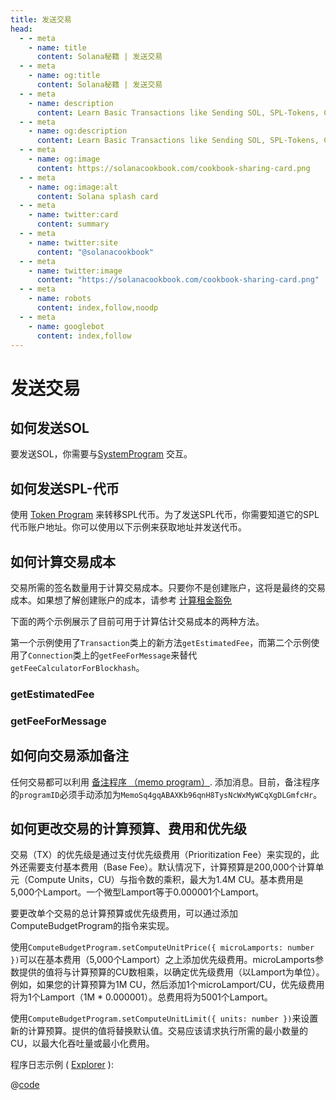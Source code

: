 ```yaml
---
title: 发送交易
head:
  - - meta
    - name: title
      content: Solana秘籍 | 发送交易
  - - meta
    - name: og:title
      content: Solana秘籍 | 发送交易
  - - meta
    - name: description
      content: Learn Basic Transactions like Sending SOL, SPL-Tokens, Calculating Transaction Cost, and more references for Building on Solana at The Solana cookbook.
  - - meta
    - name: og:description
      content: Learn Basic Transactions like Sending SOL, SPL-Tokens, Calculating Transaction Cost, and more references for Building on Solana at The Solana cookbook.
  - - meta
    - name: og:image
      content: https://solanacookbook.com/cookbook-sharing-card.png
  - - meta
    - name: og:image:alt
      content: Solana splash card
  - - meta
    - name: twitter:card
      content: summary
  - - meta
    - name: twitter:site
      content: "@solanacookbook"
  - - meta
    - name: twitter:image
      content: "https://solanacookbook.com/cookbook-sharing-card.png"
  - - meta
    - name: robots
      content: index,follow,noodp
  - - meta
    - name: googlebot
      content: index,follow
---
```


# 发送交易

## 如何发送SOL

要发送SOL，你需要与[SystemProgram][1] 交互。

<SolanaCodeGroup>
  <SolanaCodeGroupItem title="TS" active>

  <template v-slot:default>

@[code](@/code/basic-transactions/sending-sol/sending-sol.en.ts)

  </template>

  <template v-slot:preview>

@[code](@/code/basic-transactions/sending-sol/sending-sol.preview.en.ts)

  </template>

  </SolanaCodeGroupItem>
  <SolanaCodeGroupItem title="Python">
  <template v-slot:default>

@[code](@/code/basic-transactions/sending-sol/sending-sol.en.py)

  </template>

  <template v-slot:preview>

@[code](@/code/basic-transactions/sending-sol/sending-sol.preview.en.py)

  </template>
  </SolanaCodeGroupItem>
  <SolanaCodeGroupItem title="Wallet-Adapter">
  <template v-slot:default>

@[code](@/code/basic-transactions/sending-sol/sending-sol.adapter.en.tsx)

  </template>

  <template v-slot:preview>

@[code](@/code/basic-transactions/sending-sol/sending-sol.adapter.preview.en.tsx)

  </template>
  </SolanaCodeGroupItem>
   <SolanaCodeGroupItem title="Rust" active>
  <template v-slot:default>

@[code](@/code/basic-transactions/sending-sol/sending-sol.en.rs)

  </template>

  <template v-slot:preview>

@[code](@/code/basic-transactions/sending-sol/sending-sol.preview.rs)

  </template>
  </SolanaCodeGroupItem>
  <SolanaCodeGroupItem title="CLI">
  <template v-slot:default>

@[code](@/code/basic-transactions/sending-sol/sending-sol.en.sh)

  </template>

  <template v-slot:preview>

@[code](@/code/basic-transactions/sending-sol/sending-sol.en.sh)

  </template>
  </SolanaCodeGroupItem>

</SolanaCodeGroup>

[1]: https://docs.solana.com/developing/runtime-facilities/programs#system-program

## 如何发送SPL-代币

使用 [Token Program][1] 来转移SPL代币。为了发送SPL代币，你需要知道它的SPL代币账户地址。你可以使用以下示例来获取地址并发送代币。

<SolanaCodeGroup>
  <SolanaCodeGroupItem title="TS" active>

  <template v-slot:default>

@[code](@/code/basic-transactions/sending-spl-token/sending-spl-token.en.ts)

  </template>

  <template v-slot:preview>

@[code](@/code/basic-transactions/sending-spl-token/sending-spl-token.preview.en.ts)

  </template>

  </SolanaCodeGroupItem>
  <SolanaCodeGroupItem title="Wallet-Adapter">
  <template v-slot:default>

@[code](@/code/basic-transactions/sending-spl-token/sending-spl-token.adapter.en.tsx)

  </template>

  <template v-slot:preview>

@[code](@/code/basic-transactions/sending-spl-token/sending-spl-token.adapter.preview.en.tsx)

  </template>
  </SolanaCodeGroupItem>
  <SolanaCodeGroupItem title="CLI">
  <template v-slot:default>

@[code](@/code/basic-transactions/sending-spl-token/sending-spl-token.en.sh)

  </template>

  <template v-slot:preview>

@[code](@/code/basic-transactions/sending-spl-token/sending-spl-token.en.sh)

  </template>
  </SolanaCodeGroupItem>

</SolanaCodeGroup>

[1]: https://spl.solana.com/token

## 如何计算交易成本

交易所需的签名数量用于计算交易成本。只要你不是创建账户，这将是最终的交易成本。如果想了解创建账户的成本，请参考 [计算租金豁免](accounts.md#calculating-rent-exemption)

下面的两个示例展示了目前可用于计算估计交易成本的两种方法。

第一个示例使用了`Transaction`类上的新方法`getEstimatedFee`，而第二个示例使用了`Connection`类上的`getFeeForMessage`来替代`getFeeCalculatorForBlockhash`。

### getEstimatedFee
<SolanaCodeGroup>
    <SolanaCodeGroupItem title="TS" active>

  <template v-slot:default>

@[code](@/code/basic-transactions/calc-tx-cost/calc-tx-est-fees.en.ts)

  </template>

  <template v-slot:preview>

@[code](@/code/basic-transactions/calc-tx-cost/calc-tx-est-fees.preview.en.ts)

  </template>

  </SolanaCodeGroupItem>
</SolanaCodeGroup>

### getFeeForMessage
<SolanaCodeGroup>
    <SolanaCodeGroupItem title="TS" active>

  <template v-slot:default>

@[code](@/code/basic-transactions/calc-tx-cost/calc-tx-est-fees-for-message.en.ts)

  </template>

  <template v-slot:preview>

@[code](@/code/basic-transactions/calc-tx-cost/calc-tx-est-fees-for-message.preview.en.ts)

  </template>

  </SolanaCodeGroupItem>
</SolanaCodeGroup>

## 如何向交易添加备注 

任何交易都可以利用 [备注程序 （memo program）][2].
添加消息。目前，备注程序的`programID`必须手动添加为`MemoSq4gqABAXKb96qnH8TysNcWxMyWCqXgDLGmfcHr`。

<SolanaCodeGroup>
  <SolanaCodeGroupItem title="TS" active>

  <template v-slot:default>

@[code](@/code/basic-transactions/memo/memo.en.ts)

  </template>

  <template v-slot:preview>

@[code](@/code/basic-transactions/memo/memo.preview.en.ts)

  </template>

  </SolanaCodeGroupItem>
  <SolanaCodeGroupItem title="Wallet-Adapter">
  <template v-slot:default>

@[code](@/code/basic-transactions/memo/memo.adapter.en.tsx)

  </template>

  <template v-slot:preview>

@[code](@/code/basic-transactions/memo/memo.adapter.preview.en.tsx)

  </template>
  </SolanaCodeGroupItem>
  <SolanaCodeGroupItem title="CLI">
  <template v-slot:default>

@[code](@/code/basic-transactions/memo/memo.en.sh)

  </template>

  <template v-slot:preview>

@[code](@/code/basic-transactions/memo/memo.en.sh)

  </template>
  </SolanaCodeGroupItem>

</SolanaCodeGroup>

## 如何更改交易的计算预算、费用和优先级
交易（TX）的优先级是通过支付优先级费用（Prioritization Fee）来实现的，此外还需要支付基本费用（Base Fee）。默认情况下，计算预算是200,000个计算单元（Compute Units，CU）与指令数的乘积，最大为1.4M CU。基本费用是5,000个Lamport。一个微型Lamport等于0.000001个Lamport。

要更改单个交易的总计算预算或优先级费用，可以通过添加ComputeBudgetProgram的指令来实现。

使用`ComputeBudgetProgram.setComputeUnitPrice({ microLamports: number })`可以在基本费用（5,000个Lamport）之上添加优先级费用。microLamports参数提供的值将与计算预算的CU数相乘，以确定优先级费用（以Lamport为单位）。例如，如果您的计算预算为1M CU，然后添加1个microLamport/CU，优先级费用将为1个Lamport（1M * 0.000001）。总费用将为5001个Lamport。

使用`ComputeBudgetProgram.setComputeUnitLimit({ units: number })`来设置新的计算预算。提供的值将替换默认值。交易应该请求执行所需的最小数量的CU，以最大化吞吐量或最小化费用。

<SolanaCodeGroup>
  <SolanaCodeGroupItem title="TS" active>

  <template v-slot:default>

@[code](@/code/basic-transactions/compute-budget/computeBudget.en.tsx)

  </template>

  <template v-slot:preview>

@[code](@/code/basic-transactions/compute-budget/computeBudget.preview.en.tsx))

  </template>

  </SolanaCodeGroupItem>
  <SolanaCodeGroupItem title="Rust">
  <template v-slot:default>

@[code](@/code/basic-transactions/compute-budget/computeBudget.en.rs))

  </template>

  <template v-slot:preview>

@[code](@/code/basic-transactions/compute-budget/computeBudget.preview.en.rs))

  </template>
  </SolanaCodeGroupItem>

</SolanaCodeGroup>

程序日志示例 ( [Explorer](https://explorer.solana.com/tx/2mNPXeoy3kFxo12L8avsEoep65S4Ehvw2sheduDrAXbmmNJwTtXNmUrb5MM3s15eki2MWSQrwyKGAUQFZ9wAGo9K/) ):

<CodeGroup>
  <CodeGroupItem title="Log Output">

  @[code](@/code/basic-transactions/compute-budget/log_output.txt)

  </CodeGroupItem>
</CodeGroup>


[2]: https://spl.solana.com/memo
